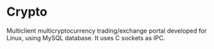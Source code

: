# Crypto
Multiclient multicryptocurrency trading/exchange portal developed for Linux, using MySQL database. It uses C sockets as IPC.
